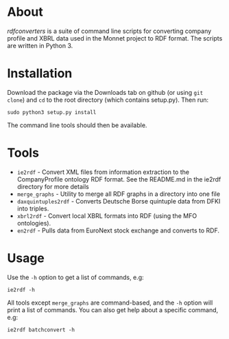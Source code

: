 # About

_rdfconverters_ is a suite of command line scripts for converting company profile and XBRL data used in 
the Monnet project to RDF format. The scripts are written in Python 3.

# Installation

Download the package via the Downloads tab on github (or using `git clone`) and `cd` to the root 
directory (which contains setup.py). Then run:

    sudo python3 setup.py install

The command line tools should then be available.

# Tools

* `ie2rdf` - Convert XML files from information extraction to the CompanyProfile ontology RDF format. See the README.md in the ie2rdf directory for more details
* `merge_graphs` - Utility to merge all RDF graphs in a directory into one file
* `daxquintuples2rdf` - Converts Deutsche Borse quintuple data from DFKI into triples.
* `xbrl2rdf` - Convert local XBRL formats into RDF (using the MFO ontologies).
* `en2rdf` - Pulls data from EuroNext stock exchange and converts to RDF.

# Usage

Use the `-h` option to get a list of commands, e.g:

    ie2rdf -h

All tools except `merge_graphs` are command-based, and the `-h` option will print a list of commands. You can also get help about a specific command, e.g: 

    ie2rdf batchconvert -h
